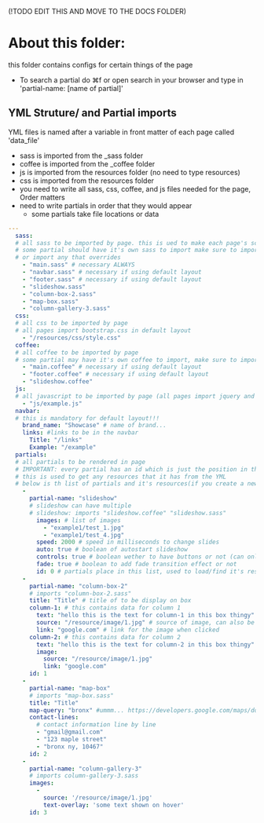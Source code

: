 (!TODO EDIT THIS AND MOVE TO THE DOCS FOLDER)
# About this folder:

this folder contains configs for certain things of the page
- To search a partial do ⌘f or open search in your browser and type in 'partial-name: [name of partial]'

## YML Struture/ and Partial imports
YML files is named after a variable in front matter of each page called 'data_file'

- sass is imported from the \_sass folder
- coffee is imported from the \_coffee folder
- js is imported from the resources folder (no need to type resources)
- css is imported from the resources folder
- you need to write all sass, css, coffee, and js files needed for the page, Order matters
- need to write partials in order that they would appear
  - some partials take file locations or data


```YAML
---
  sass:
  # all sass to be imported by page. this is ued to make each page's scss imports
  # some partial should have it's own sass to import make sure to import it to have it's style
  # or import any that overrides
    - "main.sass" # necessary ALWAYS
    - "navbar.sass" # necessary if using default layout
    - "footer.sass" # necessary if using default layout
    - "slideshow.sass"
    - "column-box-2.sass"
    - "map-box.sass"
    - "column-gallery-3.sass"
  css:
  # all css to be imported by page
  # all pages import bootstrap.css in default layout
    - "/resources/css/style.css"
  coffee:
  # all coffee to be imported by page
  # some partial may have it's own coffee to import, make sure to import for functionality (this is used when joining the coffee together)
    - "main.coffee" # necessary if using default layout
    - "footer.coffee" # necessary if using default layout
    - "slideshow.coffee"
  js:
  # all javascript to be imported by page (all pages import jquery and bootstrap js in default layout)
    - "js/example.js"
  navbar:
  # this is mandatory for default layout!!!
    brand_name: "Showcase" # name of brand...
    links: #links to be in the navbar
      Title: "/links"
      Example: "/example"
  partials:
  # all partials to be rendered in page
  # IMPORTANT: every partial has an id which is just the position in the list
  # this is used to get any resources that it has from the YML
  # below is th list of partials and it's resources(if you create a new one make sure to update this)
    -
      partial-name: "slideshow"
      # slideshow can have multiple
      # slideshow: imports "slideshow.coffee" "slideshow.sass"
        images: # list of images
          - "example1/test_1.jpg"
          - "example1/test_4.jpg"
        speed: 2000 # speed in milliseconds to change slides
        auto: true # boolean of autostart slideshow
        controls: true # boolean wether to have buttons or not (can only be false if autoplay is true)
        fade: true # boolean to add fade transition effect or not
        id: 0 # partials place in this list, used to load/find it's resources
    -
      partial-name: "column-box-2"
      # imports "column-box-2.sass"
      title: "Title" # title of to be display on box
      column-1: # this contains data for column 1
        text: "hello this is the text for column-1 in this box thingy"
        source: "/resource/image/1.jpg" # source of image, can also be url
        link: "google.com" # link for the image when clicked
      column-2: # this contains data for column 2
        text: "hello this is the text for column-2 in this box thingy"
        image:
          source: "/resource/image/1.jpg"
          link: "google.com"
      id: 1
    -
      partial-name: "map-box"
      # imports "map-box.sass"
      title: "Title"
      map-query: "bronx" #ummm... https://developers.google.com/maps/documentation/embed/start get the query from there.
      contact-lines:
        # contact information line by line
        - "gmail@gmail.com"
        - "123 maple street"
        - "bronx ny, 10467"
      id: 2
    -
      partial-name: "column-gallery-3"
      # imports column-gallery-3.sass
      images:
        -
          source: '/resource/image/1.jpg'
          text-overlay: 'some text shown on hover'
      id: 3
```
